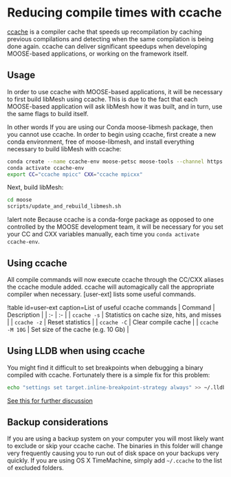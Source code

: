# Reducing compile times with ccache

[ccache](http://ccache.samba.org/) is a compiler cache that speeds up recompilation by caching previous compilations and detecting when the same compilation is being done again. ccache can deliver significant speedups when developing MOOSE-based applications, or working on the framework itself.

## Usage

In order to use ccache with MOOSE-based applications, it will be necessary to first build libMesh using ccache. This is due to the fact that each MOOSE-based application will ask libMesh how it was built, and in turn, use the same flags to build itself.

In other words If you are using our Conda moose-libmesh package, then you cannot use ccache. In order to begin using ccache, first create a new conda environment, free of moose-libmesh, and install everything necessary to build libMesh with ccache:

```bash
conda create --name ccache-env moose-petsc moose-tools --channel https://conda.software.inl.gov/public
conda activate ccache-env
export CC="ccache mpicc" CXX="ccache mpicxx"
```

Next, build libMesh:

```bash
cd moose
scripts/update_and_rebuild_libmesh.sh
```

!alert note
Because ccache is a conda-forge package as opposed to one controlled by the MOOSE development team, it will be necessary for you set your CC and CXX variables manually, each time you `conda activate ccache-env`.

## Using ccache

All compile commands will now execute ccache through the CC/CXX aliases the ccache module added. ccache will automagically call the appropriate compiler when necessary. [user-ext] lists some useful commands.

!table id=user-ext caption=List of useful ccache commands
| Command | Description |
| :- | :- |
| `ccache -s` | Statistics on cache size, hits, and misses |
| `ccache -z` | Reset statistics |
| `ccache -C` | Clear compile cache |
| `ccache -M 10G` | Set size of the cache (e.g. 10 Gb) |


## Using LLDB when using ccache

You might find it difficult to set breakpoints when debugging a binary compiled with ccache. Fortunately there is a simple fix for this problem:

```bash
echo "settings set target.inline-breakpoint-strategy always" >> ~/.lldbinit
```

[See this for further discussion](http://lldb.llvm.org/use/troubleshooting.html)

## Backup considerations

If you are using a backup system on your computer you will most likely want to exclude or skip your ccache cache. The binaries in this folder will change very frequently causing you to run out of disk space on your backups very quickly. If you are using OS X TimeMachine, simply add `~/.ccache` to the list of excluded folders.
